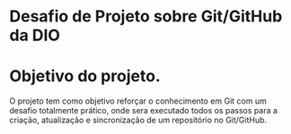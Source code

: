 # Desafio de Projeto sobre Git/GitHub da DIO

# Objetivo do projeto.

O projeto tem como objetivo reforçar o conhecimento em Git com um desafio totalmente prático, onde sera executado todos os passos para a criação, atualização e sincronização de um repositório no Git/GitHub.
